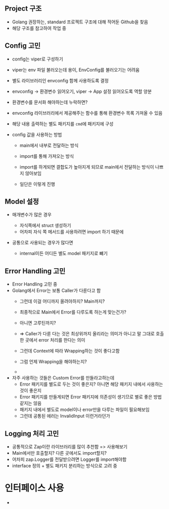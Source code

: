 ## Project 구조
- Golang 권장하는, standard 프로젝트 구조에 대해 적어둔 Github을 찾음
- 해당 구조를 참고하여 작업 중

## Config 고민
- config는 viper로 구성하기
- viper는 env 파일 불러오는데 용이, EnvConfig를 불러오기는 어려움
- 별도 라이브러리인 envconfig 함께 사용하도록 결정
- envconfig -> 환경변수 읽어오기, viper -> App 설정 읽어오도록 역할 양분

- 환경변수를 문서화 해야하는데 누락하면?
- envconfig 라이브러리에서 제공해주는 함수를 통해 환경변수 목록 가져올 수 있음
- 해당 내용 출력하는 별도 패키지를 `cmd`에 패키지에 구성

- config 값을 사용하는 방법
    - main에서 내부로 전달하는 방식
    - import를 통해 가져오는 방식

    - import를 하게되면 결합도가 높아지게 되므로 main에서 전달하는 방식이 나쁘지 않아보임
    - 일단은 이렇게 진행


## Model 설정
- 매개변수가 많은 경우
    - 자식쪽에서 struct 생성하기
    - 어차피 자식 쪽 메서드를 사용하려면 import 하기 때문에

- 공통으로 사용되는 경우가 많다면 
    - internal이든 어디든 별도 model 패키지로 뺴기

## Error Handling 고민
- Error Handling 고민 중
- Golang에서 Error는 보통 Caller가 다룬다고 함
    - 그런데 이걸 어디까지 올려야하지? Main까지?
    - 최종적으로 Main에서 Error를 다루도록 하는게 맞는건가?
    - 아니면 고루틴까지?
    - => Caller가 다룬 다는 것은 최상위까지 올리라는 의미가 아니고 말 그대로 호출한 곳에서 error 처리를 한다는 의미
    
    - 그런데 Context에 따라 Wrapping하는 것이 좋다고함
    - 그럼 언제 Wrapping을 해야하는지?
    - 
- 자주 사용하는 것들은 Custom Error를 만들라고하는데 
    - Error 패키지를 별도로 두는 것이 좋은지? 아니면 해당 패키지 내에서 사용하는 것이 좋은지
    - Error 패키지를 만들게되면 Error 패키지에 의존성이 생기므로 별로 좋은 방법 같지는 않음
    - 패키지 내에서 별도로 model이나 error만을 다루는 파일이 필요해보임
    - 그런데 공통된 에러는 InvalidInput 이런거라던가

## Logging 처리 고민
- 공통적으로 Zap이란 라이브러리를 많이 추천함 => 사용해보기
- Main에서만 호출할지? 다른 곳에서도 import할지?
- 어차피 zap.Logger를 전달받으려면 Logger를 import해야함
- interface 정의 + 별도 패키지 분리하는 방식으로 고려 중 


# 인터페이스 사용
- 